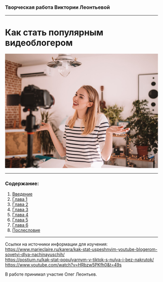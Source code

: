 ### Творческая работа Виктории Леонтьевой

---

# Как стать популярным видеоблогером

![](./Картинка\620x462_1_f78b674f5911ab2fb3de0a413dab7cd2@665x495_0xac120003_7894623661562653167.jpg)

---

### Содержание:
1. [Введение](./Введение.md)
2. [Глава 1](./Глава_1.md)
3. [Глава 2](./Глава_2.md)
4. [Глава 3](./Глава_3.md)
5. [Глава 4](./Глава_4.md)
6. [Глава 5](./Глава_5.md)
7. [Глава 6](./Глава_6.md)
8. [Послесловие](./Послесловие.md)

---

Ссылки на источники информации для изучения: https://www.marieclaire.ru/karera/kak-stat-uspeshnyim-youtube-blogerom-sovetyi-dlya-nachinayuschih/ </br> https://postium.ru/kak-stat-populyarnym-v-tiktok-s-nulya-i-bez-nakrutok/ </br> 
https://www.youtube.com/watch?v=HRbzw5PKfh0&t=49s

В работе принимал участие Олег Леонтьев.